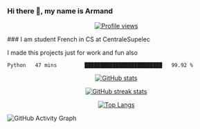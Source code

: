 ### Hi there 👋, my name is Armand          
<p align=center>
  <a href="https://gpvc.arturio.dev/Armand-Morin"><img  src="https://gpvc.arturio.dev/Armand-Morin" alt="Profile views"></a>
</p>
### I am student French in CS at CentraleSupelec

I made this projects just for work and fun also 


<!--START_SECTION:waka-->
```text
Python   47 mins         █████████████████████████   99.92 % 
```
<!--END_SECTION:waka-->


<p align=center>
  <a href="https://github-readme-stats.vercel.app/api?username=Armand-Morin&show_icons=true&count_private=true&theme=radical"><img  src="https://github-readme-stats.vercel.app/api?username=Armand-Morin&show_icons=true&count_private=true&theme=radical" alt="GitHub stats"></a>
</p>
<p align=center>
  <a href="https://github-readme-streak-stats.herokuapp.com/?user=Armand-Morin&theme=radical"><img  src="https://github-readme-streak-stats.herokuapp.com/?user=Armand-Morin&theme=radical" alt="GitHub streak stats"></a>
</p>
<p align=center>
  <a href="https://github-readme-stats.vercel.app/api/top-langs/?username=Armand-Morin"><img  src="https://github-readme-stats.vercel.app/api/top-langs/?username=Armand-Morin" alt="Top Langs"></a>
</p>


![GitHub Activity Graph](https://activity-graph.herokuapp.com/graph?username=Armand-Morin)  

